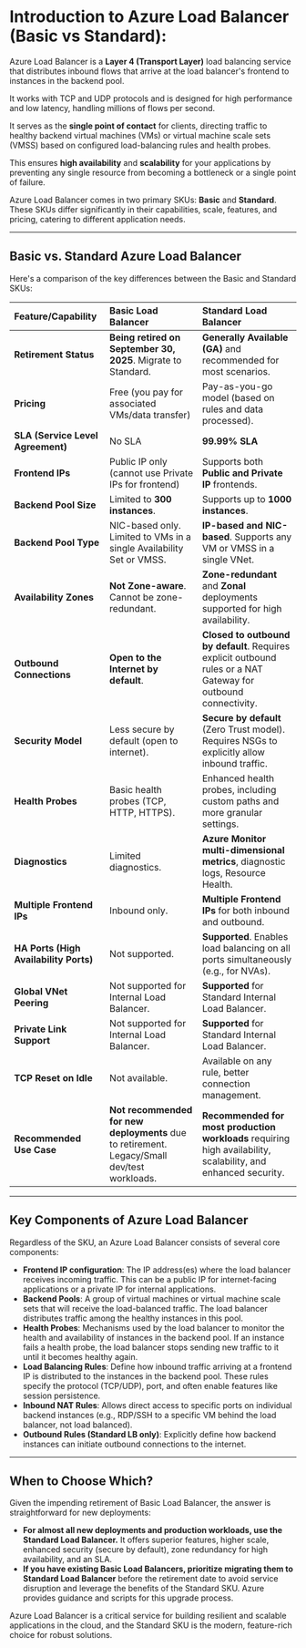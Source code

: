 # Introduction to Azure Load Balancer (Basic vs Standard):

Azure Load Balancer is a **Layer 4 (Transport Layer)** load balancing service that distributes inbound flows that arrive at the load balancer's frontend to instances in the backend pool. 

It works with TCP and UDP protocols and is designed for high performance and low latency, handling millions of flows per second.

It serves as the **single point of contact** for clients, directing traffic to healthy backend virtual machines (VMs) or virtual machine scale sets (VMSS) based on configured load-balancing rules and health probes. 

This ensures **high availability** and **scalability** for your applications by preventing any single resource from becoming a bottleneck or a single point of failure.

Azure Load Balancer comes in two primary SKUs: **Basic** and **Standard**. These SKUs differ significantly in their capabilities, scale, features, and pricing, catering to different application needs.

---

## Basic vs. Standard Azure Load Balancer

Here's a comparison of the key differences between the Basic and Standard SKUs:

| Feature/Capability      | Basic Load Balancer                                   | Standard Load Balancer                                 |
| :---------------------- | :---------------------------------------------------- | :----------------------------------------------------- |
| **Retirement Status** | **Being retired on September 30, 2025**. Migrate to Standard. | **Generally Available (GA)** and recommended for most scenarios. |
| **Pricing** | Free (you pay for associated VMs/data transfer)      | Pay-as-you-go model (based on rules and data processed). |
| **SLA (Service Level Agreement)** | No SLA                                                | **99.99% SLA** |
| **Frontend IPs** | Public IP only (cannot use Private IPs for frontend)  | Supports both **Public and Private IP** frontends.      |
| **Backend Pool Size** | Limited to **300 instances**.                        | Supports up to **1000 instances**.                      |
| **Backend Pool Type** | NIC-based only. Limited to VMs in a single Availability Set or VMSS. | **IP-based and NIC-based**. Supports any VM or VMSS in a single VNet. |
| **Availability Zones** | **Not Zone-aware**. Cannot be zone-redundant.         | **Zone-redundant** and **Zonal** deployments supported for high availability. |
| **Outbound Connections**| **Open to the Internet by default**.                  | **Closed to outbound by default**. Requires explicit outbound rules or a NAT Gateway for outbound connectivity. |
| **Security Model** | Less secure by default (open to internet).           | **Secure by default** (Zero Trust model). Requires NSGs to explicitly allow inbound traffic. |
| **Health Probes** | Basic health probes (TCP, HTTP, HTTPS).               | Enhanced health probes, including custom paths and more granular settings. |
| **Diagnostics** | Limited diagnostics.                                  | **Azure Monitor multi-dimensional metrics**, diagnostic logs, Resource Health. |
| **Multiple Frontend IPs** | Inbound only.                                         | **Multiple Frontend IPs** for both inbound and outbound. |
| **HA Ports (High Availability Ports)** | Not supported.                                        | **Supported**. Enables load balancing on all ports simultaneously (e.g., for NVAs). |
| **Global VNet Peering** | Not supported for Internal Load Balancer.             | **Supported** for Standard Internal Load Balancer.      |
| **Private Link Support**| Not supported for Internal Load Balancer.             | **Supported** for Standard Internal Load Balancer.      |
| **TCP Reset on Idle** | Not available.                                        | Available on any rule, better connection management.    |
| **Recommended Use Case**| **Not recommended for new deployments** due to retirement. Legacy/Small dev/test workloads. | **Recommended for most production workloads** requiring high availability, scalability, and enhanced security. |

---

## Key Components of Azure Load Balancer

Regardless of the SKU, an Azure Load Balancer consists of several core components:

* **Frontend IP configuration**: The IP address(es) where the load balancer receives incoming traffic. This can be a public IP for internet-facing applications or a private IP for internal applications.
* **Backend Pools**: A group of virtual machines or virtual machine scale sets that will receive the load-balanced traffic. The load balancer distributes traffic among the healthy instances in this pool.
* **Health Probes**: Mechanisms used by the load balancer to monitor the health and availability of instances in the backend pool. If an instance fails a health probe, the load balancer stops sending new traffic to it until it becomes healthy again.
* **Load Balancing Rules**: Define how inbound traffic arriving at a frontend IP is distributed to the instances in the backend pool. These rules specify the protocol (TCP/UDP), port, and often enable features like session persistence.
* **Inbound NAT Rules**: Allows direct access to specific ports on individual backend instances (e.g., RDP/SSH to a specific VM behind the load balancer, not load balanced).
* **Outbound Rules (Standard LB only)**: Explicitly define how backend instances can initiate outbound connections to the internet.

---

## When to Choose Which?

Given the impending retirement of Basic Load Balancer, the answer is straightforward for new deployments:

* **For almost all new deployments and production workloads, use the Standard Load Balancer.** It offers superior features, higher scale, enhanced security (secure by default), zone redundancy for high availability, and an SLA.
* **If you have existing Basic Load Balancers, prioritize migrating them to Standard Load Balancer** before the retirement date to avoid service disruption and leverage the benefits of the Standard SKU. Azure provides guidance and scripts for this upgrade process.

Azure Load Balancer is a critical service for building resilient and scalable applications in the cloud, and the Standard SKU is the modern, feature-rich choice for robust solutions.